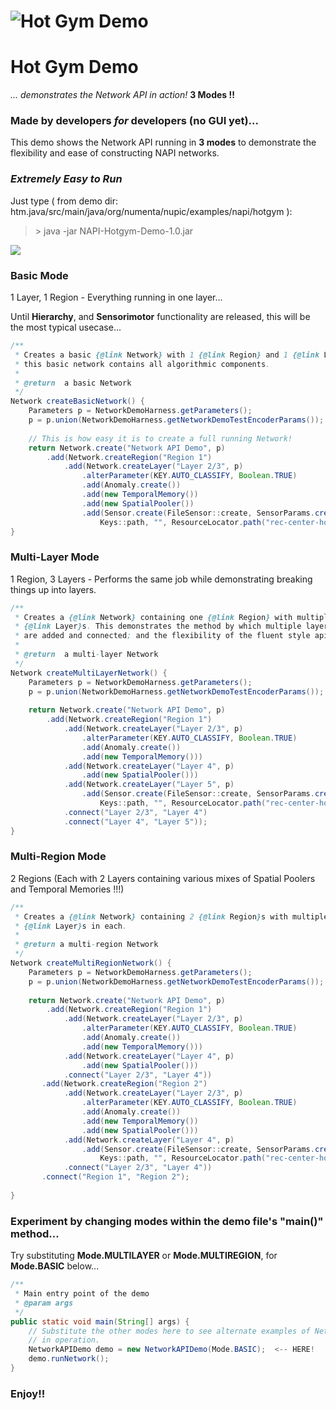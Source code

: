 # ![Hot Gym Demo](http://metaware.us/hotgym.png) 
# Hot Gym Demo 
_... demonstrates the Network API in action!_ **3 Modes !!**

### Made by developers _for_ developers (no GUI yet)...

This demo shows the Network API running in **3 modes** to demonstrate the flexibility and ease of constructing NAPI networks.

### _Extremely Easy to Run_
Just type ( from demo dir: htm.java/src/main/java/org/numenta/nupic/examples/napi/hotgym ):
>&gt; java -jar NAPI-Hotgym-Demo-1.0.jar 

![](http://metaware.us/napi-hotgym-demo.gif)



### Basic Mode
1 Layer, 1 Region - Everything running in one layer...

Until **Hierarchy**, and **Sensorimotor** functionality are released, this will be the most typical usecase...

``` Java
/**
 * Creates a basic {@link Network} with 1 {@link Region} and 1 {@link Layer}. However
 * this basic network contains all algorithmic components.
 * 
 * @return  a basic Network
 */
Network createBasicNetwork() {
    Parameters p = NetworkDemoHarness.getParameters();
    p = p.union(NetworkDemoHarness.getNetworkDemoTestEncoderParams());
    
    // This is how easy it is to create a full running Network!
    return Network.create("Network API Demo", p)
        .add(Network.createRegion("Region 1")
            .add(Network.createLayer("Layer 2/3", p)
                .alterParameter(KEY.AUTO_CLASSIFY, Boolean.TRUE)
                .add(Anomaly.create())
                .add(new TemporalMemory())
                .add(new SpatialPooler())
                .add(Sensor.create(FileSensor::create, SensorParams.create(
                    Keys::path, "", ResourceLocator.path("rec-center-hourly.csv"))))));
}
```

### Multi-Layer Mode
1 Region, 3 Layers - Performs the same job while demonstrating breaking things up into layers.

``` Java
/**
 * Creates a {@link Network} containing one {@link Region} with multiple 
 * {@link Layer}s. This demonstrates the method by which multiple layers 
 * are added and connected; and the flexibility of the fluent style api.
 * 
 * @return  a multi-layer Network
 */
Network createMultiLayerNetwork() {
    Parameters p = NetworkDemoHarness.getParameters();
    p = p.union(NetworkDemoHarness.getNetworkDemoTestEncoderParams());
    
    return Network.create("Network API Demo", p)
        .add(Network.createRegion("Region 1")
            .add(Network.createLayer("Layer 2/3", p)
                .alterParameter(KEY.AUTO_CLASSIFY, Boolean.TRUE)
                .add(Anomaly.create())
                .add(new TemporalMemory()))
            .add(Network.createLayer("Layer 4", p)
                .add(new SpatialPooler()))
            .add(Network.createLayer("Layer 5", p)
                .add(Sensor.create(FileSensor::create, SensorParams.create(
                    Keys::path, "", ResourceLocator.path("rec-center-hourly.csv")))))
            .connect("Layer 2/3", "Layer 4")
            .connect("Layer 4", "Layer 5"));
}
```

### Multi-Region Mode
2 Regions (Each with 2 Layers containing various mixes of Spatial Poolers and Temporal Memories !!!)

``` Java
/**
 * Creates a {@link Network} containing 2 {@link Region}s with multiple
 * {@link Layer}s in each.
 * 
 * @return a multi-region Network
 */
Network createMultiRegionNetwork() {
    Parameters p = NetworkDemoHarness.getParameters();
    p = p.union(NetworkDemoHarness.getNetworkDemoTestEncoderParams());
    
    return Network.create("Network API Demo", p)
        .add(Network.createRegion("Region 1")
            .add(Network.createLayer("Layer 2/3", p)
                .alterParameter(KEY.AUTO_CLASSIFY, Boolean.TRUE)
                .add(Anomaly.create())
                .add(new TemporalMemory()))
            .add(Network.createLayer("Layer 4", p)
                .add(new SpatialPooler()))
            .connect("Layer 2/3", "Layer 4"))
       .add(Network.createRegion("Region 2")
            .add(Network.createLayer("Layer 2/3", p)
                .alterParameter(KEY.AUTO_CLASSIFY, Boolean.TRUE)
                .add(Anomaly.create())
                .add(new TemporalMemory())
                .add(new SpatialPooler()))
            .add(Network.createLayer("Layer 4", p)
                .add(Sensor.create(FileSensor::create, SensorParams.create(
                    Keys::path, "", ResourceLocator.path("rec-center-hourly.csv")))))
            .connect("Layer 2/3", "Layer 4"))
       .connect("Region 1", "Region 2");
                 
}
```

### Experiment by changing modes within the demo file's "main()" method...

Try substituting **Mode.MULTILAYER** or **Mode.MULTIREGION**, for **Mode.BASIC** below...

``` Java
/**
 * Main entry point of the demo
 * @param args
 */
public static void main(String[] args) {
    // Substitute the other modes here to see alternate examples of Network construction
    // in operation.
    NetworkAPIDemo demo = new NetworkAPIDemo(Mode.BASIC);  <-- HERE!
    demo.runNetwork();
}
```

### Enjoy!!
